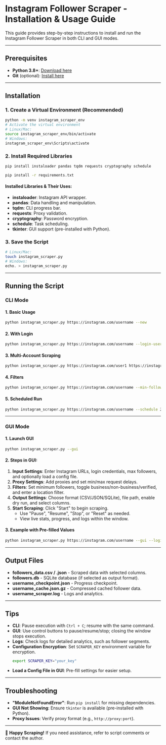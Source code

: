 # Instagram Follower Scraper - Installation & Usage Guide

This guide provides step-by-step instructions to install and run the Instagram Follower Scraper in both CLI and GUI modes.

---

## Prerequisites

- **Python 3.8+**: [Download here](https://www.python.org/downloads/)
- **Git** (optional): [Install here](https://git-scm.com/)

---

## Installation

### 1. Create a Virtual Environment (Recommended)

```bash
python -m venv instagram_scraper_env
# Activate the virtual environment
# Linux/Mac:
source instagram_scraper_env/bin/activate
# Windows:
instagram_scraper_env\Scripts\activate
```

### 2. Install Required Libraries

```bash
pip install instaloader pandas tqdm requests cryptography schedule
```

```bash
pip install -r requirements.txt
```


#### Installed Libraries & Their Uses:
- **instaloader**: Instagram API wrapper.
- **pandas**: Data handling and manipulation.
- **tqdm**: CLI progress bar.
- **requests**: Proxy validation.
- **cryptography**: Password encryption.
- **schedule**: Task scheduling.
- **tkinter**: GUI support (pre-installed with Python).

### 3. Save the Script

```bash
# Linux/Mac:
touch instagram_scraper.py
# Windows:
echo. > instagram_scraper.py
```

---

## Running the Script

### CLI Mode

#### 1. Basic Usage
```bash
python instagram_scraper.py https://instagram.com/username --new
```

#### 2. With Login
```bash
python instagram_scraper.py https://instagram.com/username --login-user YOUR_USERNAME --login-pass YOUR_PASSWORD --new
```

#### 3. Multi-Account Scraping
```bash
python instagram_scraper.py https://instagram.com/user1 https://instagram.com/user2 --new
```

#### 4. Filters
```bash
python instagram_scraper.py https://instagram.com/username --min-followers 1000 --business-only --verified-only --location "New York" --new
```

#### 5. Scheduled Run
```bash
python instagram_scraper.py https://instagram.com/username --schedule 24 --new
```

---

### GUI Mode

#### 1. Launch GUI
```bash
python instagram_scraper.py --gui
```

#### 2. Steps in GUI:
1. **Input Settings**: Enter Instagram URLs, login credentials, max followers, and optionally load a config file.
2. **Proxy Settings**: Add proxies and set min/max request delays.
3. **Filters**: Set minimum followers, toggle business/non-business/verified, and enter a location filter.
4. **Output Settings**: Choose format (CSV/JSON/SQLite), file path, enable dry run, and select columns.
5. **Start Scraping**: Click "Start" to begin scraping.
   - Use "Pause", "Resume", "Stop", or "Reset" as needed.
   - View live stats, progress, and logs within the window.

#### 3. Example with Pre-filled Values
```bash
python instagram_scraper.py https://instagram.com/username --gui --login-user YOUR_USERNAME --max 100
```

---

## Output Files

- **followers_data.csv / .json** - Scraped data with selected columns.
- **followers.db** - SQLite database (if selected as output format).
- **username_checkpoint.json** - Progress checkpoint.
- **username_cache.json.gz** - Compressed cached follower data.
- **username_scraper.log** - Logs and analytics.

---

## Tips

- **CLI**: Pause execution with `Ctrl + C`; resume with the same command.
- **GUI**: Use control buttons to pause/resume/stop; closing the window stops execution.
- **Logs**: Check logs for detailed analytics, such as follower segments.
- **Configuration Encryption**: Set `SCRAPER_KEY` environment variable for encryption.
  ```bash
  export SCRAPER_KEY="your_key"
  ```
- **Load a Config File in GUI**: Pre-fill settings for easier setup.

---

## Troubleshooting

- **"ModuleNotFoundError"**: Run `pip install` for missing dependencies.
- **GUI Not Showing**: Ensure `tkinter` is available (pre-installed with Python).
- **Proxy Issues**: Verify proxy format (e.g., `http://proxy:port`).

---

🚀 **Happy Scraping!** If you need assistance, refer to script comments or contact the author.